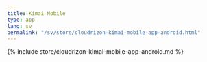 ```yaml
---
title: Kimai Mobile
type: app 
lang: sv
permalink: "/sv/store/cloudrizon-kimai-mobile-app-android.html"
---
```


{% include store/cloudrizon-kimai-mobile-app-android.md %}
